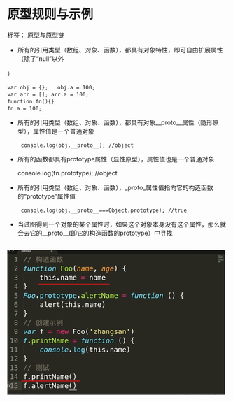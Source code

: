# 原型规则与示例

标签： 原型与原型链

 - 所有的引用类型（数组、对象、函数），都具有对象特性，即可自由扩展属性（除了“null”以外

）

	

    var obj = {};   obj.a = 100; 
    var arr = []; arr.a = 100;
    function fn(){}
    fn.a = 100;

 - 所有的引用类型（数组、对象、函数），都具有对象__proto__属性（隐形原型），属性值是一个普通对象

    	console.log(obj.__proto__); //object

 - 所有的函数都具有prototype属性（显性原型），属性值也是一个普通对象

    console.log(fn.prototype); //object

 - 所有的引用类型（数组、对象、函数），_proto_属性值指向它的构造函数的“prototype”属性值

    	console.log(obj.__proto__===Object.prototype); //true

 - 当试图得到一个对象的某个属性时，如果这个对象本身没有这个属性，那么就会去它的__proto__(即它的构造函数的prototype）中寻找
 
![image][1]
---


  [1]: https://github.com/liva92/resource/blob/master/yuanxing.png
